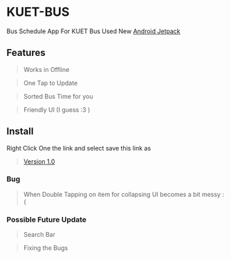 # KUET-BUS
Bus Schedule App For KUET Bus 
Used New [Android Jetpack](https://developer.android.com/jetpack/)

## Features
> Works in Offline

> One Tap to Update

> Sorted Bus Time for you

> Friendly UI (I guess :3 )

## Install

Right Click One the link and select save this link as
> [Version 1.0](https://github.com/sabertooth9/KUET-BUS/blob/master/APK/KUET%20BUS.apk)

### Bug
> When Double Tapping on item for collapsing UI becomes a bit messy :(

### Possible Future Update
> Search Bar

> Fixing the Bugs
